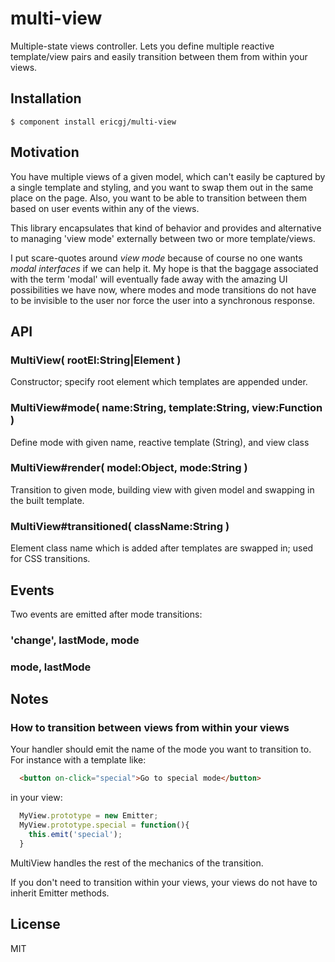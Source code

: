 
# multi-view

  Multiple-state views controller.  Lets you define multiple reactive
  template/view pairs and easily transition between them from within your
  views.

## Installation

    $ component install ericgj/multi-view

## Motivation

  You have multiple views of a given model, which can't easily be captured
  by a single template and styling, and you want to swap them out in the
  same place on the page. Also, you want to be able to transition between
  them based on user events within any of the views.

  This library encapsulates that kind of behavior and provides and alternative
  to managing 'view mode' externally between two or more template/views.

  I put scare-quotes around _view mode_ because of course no one wants _modal
  interfaces_ if we can help it. My hope is that the baggage associated
  with the term 'modal'  will eventually fade away with the amazing UI
  possibilities we have now, where modes and mode transitions do not have
  to be invisible to the user nor force the user into a synchronous response.
  
## API

### MultiView( rootEl:String|Element )

  Constructor; specify root element which templates are appended under.

### MultiView#mode( name:String, template:String, view:Function )

  Define mode with given name, reactive template (String), and view class

### MultiView#render( model:Object, mode:String )

  Transition to given mode, building view with given model and swapping in
  the built template.

### MultiView#transitioned( className:String )

  Element class name which is added after templates are swapped in; used
  for CSS transitions.

## Events

Two events are emitted after mode transitions:

### 'change', lastMode, mode

### mode, lastMode


## Notes

### How to transition between views from within your views

  Your handler should emit the name of the mode you want to transition to.
  For instance with a template like:
  
  ```html
    <button on-click="special">Go to special mode</button>
  ```

  in your view:

  ```javascript
    MyView.prototype = new Emitter;
    MyView.prototype.special = function(){
      this.emit('special');
    }
  ```

  MultiView handles the rest of the mechanics of the transition.

  If you don't need to transition within your views, your views do not 
  have to inherit Emitter methods.
  

## License

  MIT

